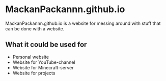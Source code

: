 # MackanPackannn.github.io

MackanPackannn.github.io is a website for messing around with stuff that can be done with a website.

## What it could be used for

- Personal website
- Website for YouTube-channel
- Website for Minecraft-server
- Website for projects
